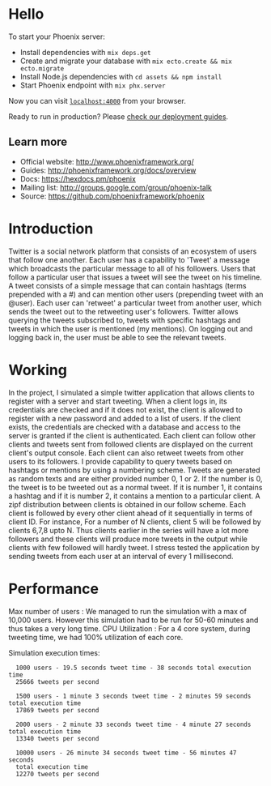 # Hello

To start your Phoenix server:

  * Install dependencies with `mix deps.get`
  * Create and migrate your database with `mix ecto.create && mix ecto.migrate`
  * Install Node.js dependencies with `cd assets && npm install`
  * Start Phoenix endpoint with `mix phx.server`

Now you can visit [`localhost:4000`](http://localhost:4000) from your browser.

Ready to run in production? Please [check our deployment guides](http://www.phoenixframework.org/docs/deployment).

## Learn more

  * Official website: http://www.phoenixframework.org/
  * Guides: http://phoenixframework.org/docs/overview
  * Docs: https://hexdocs.pm/phoenix
  * Mailing list: http://groups.google.com/group/phoenix-talk
  * Source: https://github.com/phoenixframework/phoenix
  
  # Introduction
  
Twitter is a social network platform that consists of an ecosystem of users that follow one another. Each user has a capability to 'Tweet' a message which broadcasts the particular message to all of his followers. Users that follow a particular user that issues a tweet will see the tweet on his timeline. A tweet consists of a simple message that can contain hashtags (terms prepended with a #) and can mention other users (prepending tweet with an @user). Each user can 'retweet' a particular tweet from another user, which sends the tweet out to the retweeting user's followers. Twitter allows querying the tweets subscribed to, tweets with specific hashtags and tweets in which the user is mentioned (my mentions). On logging out and logging back in, the user must be able to see the relevant tweets. 

# Working
In the project, I simulated a simple twitter application that allows clients to register with a server and start tweeting. When a client logs in, its credentials are checked and if it does not exist, the client is allowed to register with a new password and added to a list of users. If the client exists, the credentials are checked with a database and access to the server is granted if the client is authenticated.
Each client can follow other clients and tweets sent from followed clients are displayed on the current client's output console. Each client can also retweet tweets from other users to its followers. 
I provide capability to query tweets based on hashtags or mentions by using a numbering scheme. Tweets are generated as random texts and are either provided number 0, 1 or 2. If the number is 0, the tweet is to be tweeted out as a normal tweet. If it is number 1, it contains a hashtag and if it is number 2, it contains a mention to a particular client. 
A zipf distribution between clients is obtained in our follow scheme. Each client is followed by every other client ahead of it sequentially in terms of client ID. For instance, For a number of N clients, client 5 will be followed by clients 6,7,8 upto N. Thus clients earlier in the series will have a lot more followers and these clients will produce more tweets in the output while clients with few followed will hardly tweet.
I stress tested the application by sending tweets from each user at an interval of every 1 millisecond.

# Performance
Max number of users : 
We managed to run the simulation with a max of 10,000 users. However this simulation had to be run for 50-60 minutes and thus takes a  very long time. 
CPU Utilization : 
For a 4 core system, during tweeting time, we had 100% utilization of each core.  

Simulation execution times:

      1000 users - 19.5 seconds tweet time - 38 seconds total execution time
      25666 tweets per second

      1500 users - 1 minute 3 seconds tweet time - 2 minutes 59 seconds total execution time
      17869 tweets per second

      2000 users - 2 minute 33 seconds tweet time - 4 minute 27 seconds total execution time
      13340 tweets per second

      10000 users - 26 minute 34 seconds tweet time - 56 minutes 47 seconds
      total execution time
      12270 tweets per second
      
      



